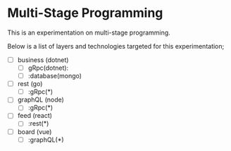 # Multi-Stage Programming

This is an experimentation on multi-stage programming. 

Below is a list of layers and technologies targeted for this experimentation;

- [ ] business (dotnet)
  - [ ] gRpc(dotnet):
  - [ ] :database(mongo)
- [ ] rest (go)
  - [ ] :gRpc(*)
- [ ] graphQL (node)
  - [ ] :gRpc(*)
- [ ] feed (react)
  - [ ] :rest(*)
- [ ] board (vue)
  - [ ] :graphQL(*)
